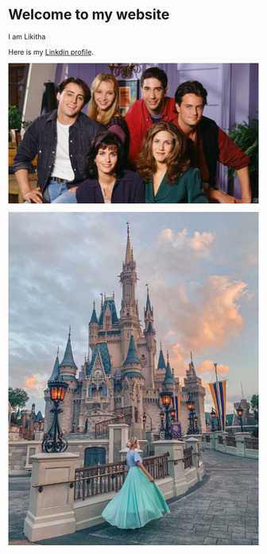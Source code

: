 # Welcome to my website

I am Likitha

Here is my [Linkdin profile](https://www.linkedin.com/in/bhimavarapu-likitha-b7a222202/).

![FRIENDS](friends.jpg)

![DISNEY WORLD](disneyworld.jpg)